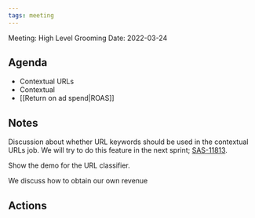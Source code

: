 ```yaml
---
tags: meeting
---
```


Meeting: High Level Grooming
Date: 2022-03-24

## Agenda
- Contextual URLs
- Contextual
- [[Return on ad spend|ROAS]]
## Notes
Discussion about whether URL keywords should be used in the contextual URLs job. We will try to do this feature in the next sprint; [SAS-11813](https://hybridtheory.atlassian.net/browse/SAS-11813).

Show the demo for the URL classifier.

We discuss how to obtain our own revenue

## Actions